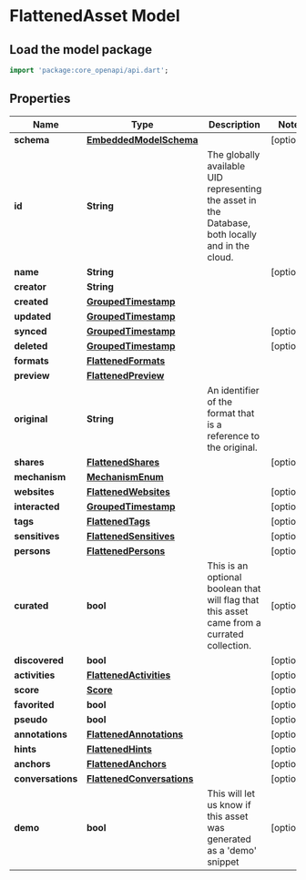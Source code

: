 # FlattenedAsset Model

## Load the model package
```dart
import 'package:core_openapi/api.dart';
```

## Properties
Name | Type | Description | Notes
------------ | ------------- | ------------- | -------------
**schema** | [**EmbeddedModelSchema**](EmbeddedModelSchema) |  | [optional] 
**id** | **String** | The globally available UID representing the asset in the Database, both locally and in the cloud. | 
**name** | **String** |  | [optional] 
**creator** | **String** |  | 
**created** | [**GroupedTimestamp**](GroupedTimestamp) |  | 
**updated** | [**GroupedTimestamp**](GroupedTimestamp) |  | 
**synced** | [**GroupedTimestamp**](GroupedTimestamp) |  | [optional] 
**deleted** | [**GroupedTimestamp**](GroupedTimestamp) |  | [optional] 
**formats** | [**FlattenedFormats**](FlattenedFormats) |  | 
**preview** | [**FlattenedPreview**](FlattenedPreview) |  | 
**original** | **String** | An identifier of the format that is a reference to the original. | 
**shares** | [**FlattenedShares**](FlattenedShares) |  | [optional] 
**mechanism** | [**MechanismEnum**](MechanismEnum) |  | 
**websites** | [**FlattenedWebsites**](FlattenedWebsites) |  | [optional] 
**interacted** | [**GroupedTimestamp**](GroupedTimestamp) |  | [optional] 
**tags** | [**FlattenedTags**](FlattenedTags) |  | [optional] 
**sensitives** | [**FlattenedSensitives**](FlattenedSensitives) |  | [optional] 
**persons** | [**FlattenedPersons**](FlattenedPersons) |  | [optional] 
**curated** | **bool** | This is an optional boolean that will flag that this asset came from a currated collection. | [optional] 
**discovered** | **bool** |  | [optional] 
**activities** | [**FlattenedActivities**](FlattenedActivities) |  | [optional] 
**score** | [**Score**](Score) |  | [optional] 
**favorited** | **bool** |  | [optional] 
**pseudo** | **bool** |  | [optional] 
**annotations** | [**FlattenedAnnotations**](FlattenedAnnotations) |  | [optional] 
**hints** | [**FlattenedHints**](FlattenedHints) |  | [optional] 
**anchors** | [**FlattenedAnchors**](FlattenedAnchors) |  | [optional] 
**conversations** | [**FlattenedConversations**](FlattenedConversations) |  | [optional] 
**demo** | **bool** | This will let us know if this asset was generated as a 'demo' snippet | [optional] 




